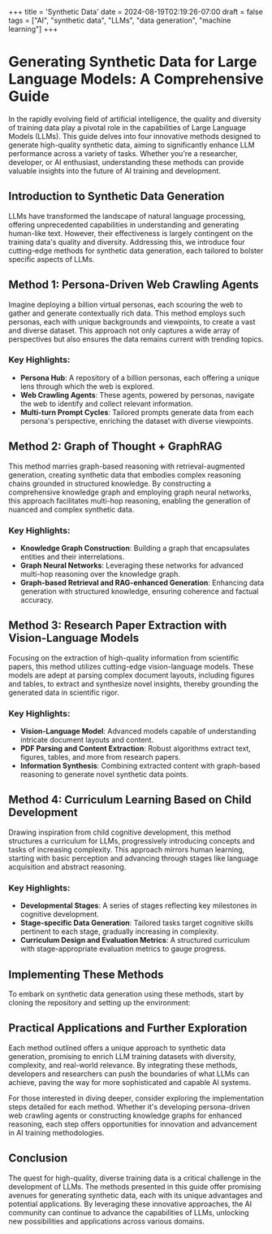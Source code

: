 +++
title = 'Synthetic Data'
date = 2024-08-19T02:19:26-07:00
draft = false
tags = ["AI", "synthetic data", "LLMs", "data generation", "machine learning"]
+++

# Generating Synthetic Data for Large Language Models: A Comprehensive Guide

In the rapidly evolving field of artificial intelligence, the quality and diversity of training data play a pivotal role in the capabilities of Large Language Models (LLMs). This guide delves into four innovative methods designed to generate high-quality synthetic data, aiming to significantly enhance LLM performance across a variety of tasks. Whether you're a researcher, developer, or AI enthusiast, understanding these methods can provide valuable insights into the future of AI training and development.

## Introduction to Synthetic Data Generation

LLMs have transformed the landscape of natural language processing, offering unprecedented capabilities in understanding and generating human-like text. However, their effectiveness is largely contingent on the training data's quality and diversity. Addressing this, we introduce four cutting-edge methods for synthetic data generation, each tailored to bolster specific aspects of LLMs.

## Method 1: Persona-Driven Web Crawling Agents

Imagine deploying a billion virtual personas, each scouring the web to gather and generate contextually rich data. This method employs such personas, each with unique backgrounds and viewpoints, to create a vast and diverse dataset. This approach not only captures a wide array of perspectives but also ensures the data remains current with trending topics.

### Key Highlights:
- **Persona Hub**: A repository of a billion personas, each offering a unique lens through which the web is explored.
- **Web Crawling Agents**: These agents, powered by personas, navigate the web to identify and collect relevant information.
- **Multi-turn Prompt Cycles**: Tailored prompts generate data from each persona's perspective, enriching the dataset with diverse viewpoints.

## Method 2: Graph of Thought + GraphRAG

This method marries graph-based reasoning with retrieval-augmented generation, creating synthetic data that embodies complex reasoning chains grounded in structured knowledge. By constructing a comprehensive knowledge graph and employing graph neural networks, this approach facilitates multi-hop reasoning, enabling the generation of nuanced and complex synthetic data.

### Key Highlights:
- **Knowledge Graph Construction**: Building a graph that encapsulates entities and their interrelations.
- **Graph Neural Networks**: Leveraging these networks for advanced multi-hop reasoning over the knowledge graph.
- **Graph-based Retrieval and RAG-enhanced Generation**: Enhancing data generation with structured knowledge, ensuring coherence and factual accuracy.

## Method 3: Research Paper Extraction with Vision-Language Models

Focusing on the extraction of high-quality information from scientific papers, this method utilizes cutting-edge vision-language models. These models are adept at parsing complex document layouts, including figures and tables, to extract and synthesize novel insights, thereby grounding the generated data in scientific rigor.

### Key Highlights:
- **Vision-Language Model**: Advanced models capable of understanding intricate document layouts and content.
- **PDF Parsing and Content Extraction**: Robust algorithms extract text, figures, tables, and more from research papers.
- **Information Synthesis**: Combining extracted content with graph-based reasoning to generate novel synthetic data points.

## Method 4: Curriculum Learning Based on Child Development

Drawing inspiration from child cognitive development, this method structures a curriculum for LLMs, progressively introducing concepts and tasks of increasing complexity. This approach mirrors human learning, starting with basic perception and advancing through stages like language acquisition and abstract reasoning.

### Key Highlights:
- **Developmental Stages**: A series of stages reflecting key milestones in cognitive development.
- **Stage-specific Data Generation**: Tailored tasks target cognitive skills pertinent to each stage, gradually increasing in complexity.
- **Curriculum Design and Evaluation Metrics**: A structured curriculum with stage-appropriate evaluation metrics to gauge progress.

## Implementing These Methods

To embark on synthetic data generation using these methods, start by cloning the repository and setting up the environment:

## Practical Applications and Further Exploration

Each method outlined offers a unique approach to synthetic data generation, promising to enrich LLM training datasets with diversity, complexity, and real-world relevance. By integrating these methods, developers and researchers can push the boundaries of what LLMs can achieve, paving the way for more sophisticated and capable AI systems.

For those interested in diving deeper, consider exploring the implementation steps detailed for each method. Whether it's developing persona-driven web crawling agents or constructing knowledge graphs for enhanced reasoning, each step offers opportunities for innovation and advancement in AI training methodologies.

## Conclusion

The quest for high-quality, diverse training data is a critical challenge in the development of LLMs. The methods presented in this guide offer promising avenues for generating synthetic data, each with its unique advantages and potential applications. By leveraging these innovative approaches, the AI community can continue to advance the capabilities of LLMs, unlocking new possibilities and applications across various domains.